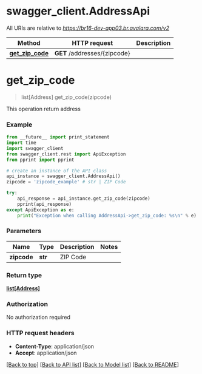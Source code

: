 # swagger_client.AddressApi

All URIs are relative to *https://br16-dev-app03.br.avalara.com/v2*

Method | HTTP request | Description
------------- | ------------- | -------------
[**get_zip_code**](AddressApi.md#get_zip_code) | **GET** /addresses/{zipcode} | 


# **get_zip_code**
> list[Address] get_zip_code(zipcode)



This operation return address

### Example 
```python
from __future__ import print_statement
import time
import swagger_client
from swagger_client.rest import ApiException
from pprint import pprint

# create an instance of the API class
api_instance = swagger_client.AddressApi()
zipcode = 'zipcode_example' # str | ZIP Code

try: 
    api_response = api_instance.get_zip_code(zipcode)
    pprint(api_response)
except ApiException as e:
    print("Exception when calling AddressApi->get_zip_code: %s\n" % e)
```

### Parameters

Name | Type | Description  | Notes
------------- | ------------- | ------------- | -------------
 **zipcode** | **str**| ZIP Code | 

### Return type

[**list[Address]**](Address.md)

### Authorization

No authorization required

### HTTP request headers

 - **Content-Type**: application/json
 - **Accept**: application/json

[[Back to top]](#) [[Back to API list]](../README.md#documentation-for-api-endpoints) [[Back to Model list]](../README.md#documentation-for-models) [[Back to README]](../README.md)

